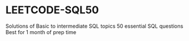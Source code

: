# LEETCODE-SQL50
Solutions of Basic to intermediate SQL topics 50 essential SQL questions Best for 1 month of prep time
